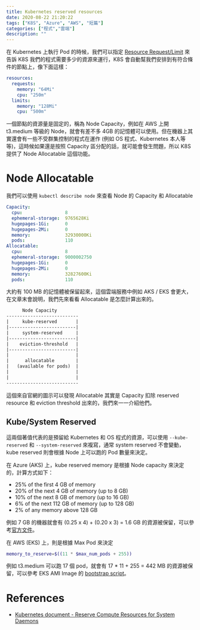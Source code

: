 ```yaml
---
title: Kubernetes reserved resources
date: 2020-08-22 21:20:22
tags: ["K8S", "Azure", "AWS", "短篇"]
categories: ["程式","雲端"]
description: ""
---
```


在 Kubernetes 上執行 Pod 的時候，我們可以指定 [Resource Request/Limit](https://kubernetes.io/docs/concepts/configuration/manage-resources-containers/) 來告訴 K8S 我們的程式需要多少的資源來運行，K8S 會自動幫我們安排到有符合條件的節點上，像下面這樣：

```yaml
resources:
  requests:
    memory: "64Mi"
    cpu: "250m"
  limits:
    memory: "128Mi"
    cpu: "500m"
```

一個節點的資源量是固定的，稱為 Node Capacity，例如在 AWS 上開 t3.medium 等級的 Node，就會有差不多 4GB 的記憶體可以使用。但在機器上其實還會有一些不受群集控制的程式在運作 (例如 OS 程式、Kubernetes 本人等等)，這時候如果還是按照 Capacity 區分配的話，就可能會發生問題，所以 K8S 提供了 Node Allocatable 這個功能。

# Node Allocatable 

我們可以使用 `kubectl describe node` 來查看 Node 的 Capacity 和 Allocatable

```yaml
Capacity:
  cpu:                8
  ephemeral-storage:  9765628Ki
  hugepages-1Gi:      0
  hugepages-2Mi:      0
  memory:             32930000Ki
  pods:               110
Allocatable:
  cpu:                8
  ephemeral-storage:  9000002750
  hugepages-1Gi:      0
  hugepages-2Mi:      0
  memory:             32827600Ki
  pods:               110
```

大約有 100 MB 的記憶體被保留起來，這個雲端服務中例如 AKS / EKS  會更大，在文章末會說明，我們先來看看 Allocatable 是怎麼計算出來的。

```txt
	  Node Capacity
---------------------------
|     kube-reserved       |
|-------------------------|
|     system-reserved     |
|-------------------------|
|    eviction-threshold   |
|-------------------------|
|                         |
|      allocatable        |
|   (available for pods)  |
|                         |
|                         |
---------------------------
```

這個來自官網的圖示可以發現 Allocatable 其實是 Capacity 扣除 reserved resource 和 eviction threshold 出來的，我們來一一介紹他們。

## Kube/System Reserved

這兩個著值代表的是預留給 Kubernetes 和 OS 程式的資源，可以使用 `--kube-reserved` 和 `--system-reserved` 來複寫，通常 system reserved 不會變動，kube reserved 則會根據 Node 上可以跑的 Pod 數量來決定。

在 Azure (AKS) 上，kube reserved memory 是根據 Node capacity 來決定的，計算方式如下：

- 25% of the first 4 GB of memory
- 20% of the next 4 GB of memory (up to 8 GB)
- 10% of the next 8 GB of memory (up to 16 GB)
- 6% of the next 112 GB of memory (up to 128 GB)
- 2% of any memory above 128 GB

例如 7 GB 的機器就會有 (0.25 x 4) + (0.20 x 3) = 1.6 GB 的資源被保留，可以參考[官方文件](https://docs.microsoft.com/en-us/azure/aks/concepts-clusters-workloads#resource-reservations)。

在 AWS (EKS) 上，則是根據 Max Pod 來決定

```sh
memory_to_reserve=$((11 * $max_num_pods + 255))
```

例如 t3.medium 可以跑 17 個 pod，就會有 17 * 11 + 255 = 442 MB 的資源被保留，可以參考 EKS AMI Image 的 [bootstrap script](https://github.com/awslabs/amazon-eks-ami/blob/v20200723/files/bootstrap.sh#L167)。

# References
- [Kubernetes document - Reserve Compute Resources for System Daemons](https://kubernetes.io/docs/tasks/administer-cluster/reserve-compute-resources/)

